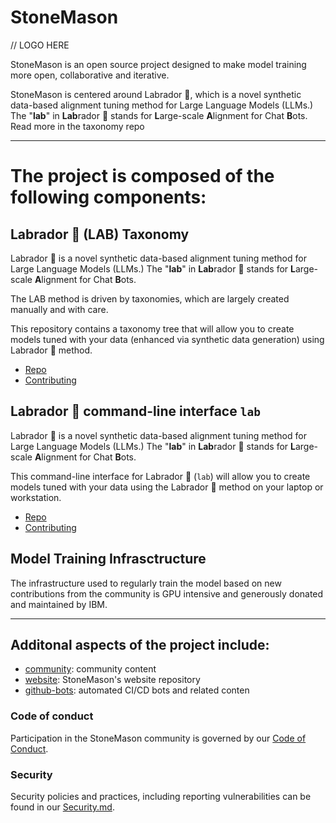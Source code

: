 # StoneMason

// LOGO HERE

StoneMason is an open source project designed to make model training more open, collaborative and iterative.

StoneMason is centered around Labrador 🐶, which is a novel synthetic data-based alignment tuning method for Large 
Language Models (LLMs.) The "**lab**" in **Lab**rador 🐶 stands for **L**arge-scale **A**lignment for Chat **B**ots.
Read more in the taxonomy repo

---

# The project is composed of the following components:

## Labrador 🐶 (LAB) Taxonomy

Labrador 🐶 is a novel synthetic data-based alignment tuning method for Large 
Language Models (LLMs.) The "**lab**" in **Lab**rador 🐶 stands for **L**arge-scale **A**lignment for Chat **B**ots.

The LAB method is driven by taxonomies, which are largely created manually and with care.

This repository contains a taxonomy tree that will allow you to create models tuned with your data (enhanced via synthetic data generation) using Labrador 🐶 method.

- [Repo]()
- [Contributing]()

## Labrador 🐶 command-line interface `lab`

Labrador 🐶 is a novel synthetic data-based alignment tuning method for Large 
Language Models (LLMs.) The "**lab**" in **Lab**rador 🐶 stands for **L**arge-scale **A**lignment for Chat **B**ots.

This command-line interface for Labrador 🐶 (`lab`) will allow you to create models tuned 
with your data using the Labrador 🐶 method on your laptop or workstation.

- [Repo]()
- [Contributing]()
  
## Model Training Infrasctructure

The infrastructure used to regularly train the model based on new contributions from the community is GPU intensive and generously donated and maintained by IBM.

---

## Additonal aspects of the project include:

- [community](): community content
- [website](): StoneMason's website repository
- [github-bots](): automated CI/CD bots and related conten

### Code of conduct
Participation in the StoneMason community is governed by our [Code of Conduct]().

### Security
Security policies and practices, including reporting vulnerabilities can be found in our [Security.md]().
